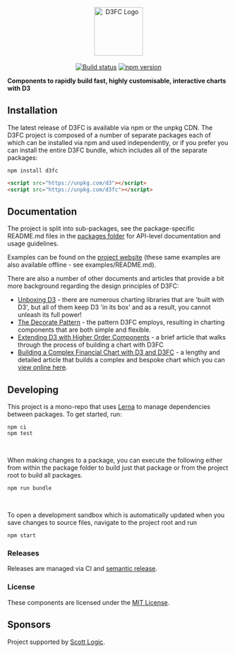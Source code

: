<p align="center">
<img alt="D3FC Logo" src="packages/d3fc-site/src/images/logo_outline.svg" height="110px"/>
<br/><br/>
<a href="https://travis-ci.org/d3fc/d3fc"><img alt="Build status" src="https://travis-ci.org/d3fc/d3fc.svg?branch=master"/></a>
<a href="https://badge.fury.io/js/d3fc"><img alt="npm version" src="https://badge.fury.io/js/d3fc.svg"/></a>
</p>

__Components to rapidly build fast, highly customisable, interactive charts with D3__

## Installation

The latest release of D3FC is available via npm or the unpkg CDN. The D3FC project is composed of a number of separate packages each of which can be installed via npm and used independently, or if you prefer you can install the entire D3FC bundle, which includes all of the separate packages:

```
npm install d3fc
```

```html
<script src="https://unpkg.com/d3"></script>
<script src="https://unpkg.com/d3fc"></script>
```

## Documentation

The project is split into sub-packages, see the package-specific README.md files in the [packages folder](https://github.com/d3fc/d3fc/tree/master/packages) for API-level documentation and usage guidelines.

Examples can be found on the [project website](http://d3fc.io/) (these same examples are also available offline - see examples/README.md).

There are also a number of other documents and articles that provide a bit more background regarding the design principles of D3FC:

 - [Unboxing D3](https://medium.com/@ColinEberhardt/unboxing-d3-ec3d71196852) - there are numerous charting libraries that are 'built with D3', but all of them keep D3 'in its box' and as a result, you cannot unleash its full power!
 - [The Decorate Pattern](/decorate-pattern.md) - the pattern D3FC employs, resulting in charting components that are both simple and flexible.
 - [Extending D3 with Higher Order Components](https://medium.com/@ColinEberhardt/extending-d3-with-higher-order-components-d58cd40b7efd) - a brief article that walks through the process of building a chart with D3FC
 - [Building a Complex Financial Chart with D3 and D3FC](https://blog.scottlogic.com/2018/09/21/d3-financial-chart.html) - a lengthy and detailed article that builds a complex and bespoke chart which you can [view online here](https://colineberhardt.github.io/yahoo-finance-d3fc/).

## Developing

This project is a mono-repo that uses [Lerna](https://lernajs.io/) to manage dependencies between packages. To get started, run:
~~~
npm ci
npm test
~~~

<br/>

When making changes to a package, you can execute the following either from within the package folder to build just that package or from the project root to build all packages.
~~~
npm run bundle
~~~

<br/>

To open a development sandbox which is automatically updated when you save changes to source files, navigate to the project root and run
~~~
npm start
~~~


### Releases

Releases are managed via CI and [semantic release](https://github.com/semantic-release/semantic-release).

### License

These components are licensed under the [MIT License](http://opensource.org/licenses/MIT).

## Sponsors

Project supported by [Scott Logic](http://www.scottlogic.com).

